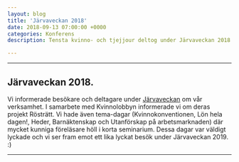```yaml
---
layout: blog
title: 'Järvaveckan 2018'
date: 2018-09-13 07:00:00 +0000
categories: Konferens
description: Tensta kvinno- och tjejjour deltog under Järvaveckan 2018

---
```

***

## Järvaveckan 2018.

Vi informerade besökare och deltagare under [Järvaveckan](http://jarvaveckan.se/) om vår verksamhet. I samarbete med Kvinnolobbyn informerade vi om deras projekt Rösträtt. Vi hade även tema-dagar (Kvinnokonventionen, Lön hela dagen!, Heder, Barnäktenskap och Utanförskap på arbetsmarknaden) där mycket kunniga föreläsare höll i korta seminarium. Dessa dagar var väldigt lyckade och vi ser fram emot ett lika lyckat besök under Järvaveckan 2019.
:)
***